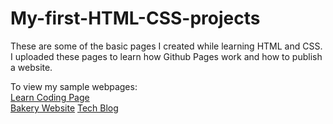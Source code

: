 # My-first-HTML-CSS-projects
These are some of the basic pages I created while learning HTML and CSS.
I uploaded these pages to learn how Github Pages work and how to publish a website.

To view my sample webpages:  
[Learn Coding Page](https://jeffr49.github.io/My-first-HTML-CSS-project/site1/)  
[Bakery Website](https://jeffr49.github.io/My-first-HTML-CSS-project/site2/)
[Tech Blog](https://jeffr49.github.io/My-first-HTML-CSS-project/site3/)

